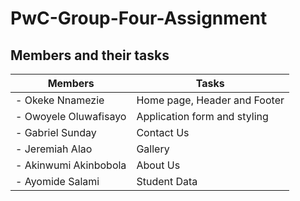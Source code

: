 # PwC-Group-Four-Assignment

## Members and their tasks

| Members               | Tasks                        |
| --------------------- | ---------------------------- |
| - Okeke Nnamezie      | Home page, Header and Footer |
| - Owoyele Oluwafisayo | Application form and styling |
| - Gabriel Sunday      | Contact Us                   |
| - Jeremiah Alao       | Gallery                      |
| - Akinwumi Akinbobola | About Us                     |
| - Ayomide Salami      | Student Data                 |
